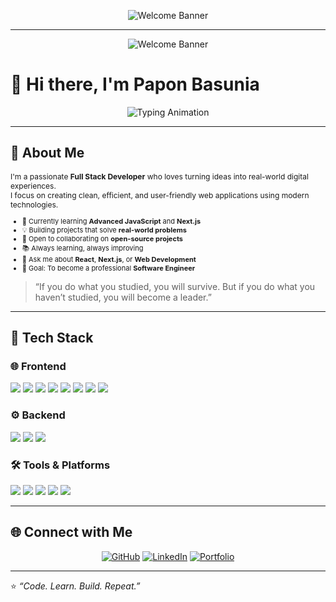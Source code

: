 <!-- 🎨 Modern Welcome Banner -->
<p align="center">
  <img src="https://capsule-render.vercel.app/api?type=waving&color=0:00C9FF,100:92FE9D&height=230&section=header&text=Welcome%20to%20paponCode%20💻&fontSize=42&fontAlignY=38&fontColor=FFFFFF&desc=Papon%20Basunia%20|%20Full%20Stack%20Developer%20|%20React%20%26%20Next.js&descAlignY=58&descAlign=50" alt="Welcome Banner"/>
</p>

---

<!-- 🎨 Modern Banner for README -->
<p align="center">
  <img src="https://capsule-render.vercel.app/api?type=waving&color=0:00C9FF,100:92FE9D&height=230&section=header&text=Welcome%20to%20paponCode%20💻&fontSize=42&fontAlignY=38&fontColor=FFFFFF&desc=Papon%20Basunia%20|%20Full%20Stack%20Developer%20|%20React%20%26%20Next.js&descAlignY=58&descAlign=50" alt="Welcome Banner"/>
</p>

# 👋 Hi there, I'm **Papon Basunia**

<!-- 🧠 Typing Animation -->
<p align="center">
  <img src="https://readme-typing-svg.herokuapp.com?font=Fira+Code&size=28&duration=3000&pause=1000&color=00C9FF&center=true&vCenter=true&width=700&lines=Full+Stack+Web+Developer;Passionate+about+React+%26+Next.js;Building+Modern+%26+Scalable+Web+Apps;Welcome+to+paponCode+👨‍💻" alt="Typing Animation" />
</p>

---

## 💫 About Me

<p style="font-size: 12px;">
I'm a passionate <b>Full Stack Developer</b> who loves turning ideas into real-world digital experiences.<br/>
I focus on creating clean, efficient, and user-friendly web applications using modern technologies.
</p>

<ul style="font-size: 11px;">
  <li>🌱 Currently learning <b>Advanced JavaScript</b> and <b>Next.js</b></li>
  <li>💡 Building projects that solve <b>real-world problems</b></li>
  <li>🤝 Open to collaborating on <b>open-source projects</b></li>
  <li>📚 Always learning, always improving</li>
  <li>💬 Ask me about <b>React</b>, <b>Next.js</b>, or <b>Web Development</b></li>
  <li>🎯 Goal: To become a professional <b>Software Engineer</b></li>
</ul>

> “If you do what you studied, you will survive. But if you do what you haven’t studied, you will become a leader.”

---

## 🧠 Tech Stack

### 🌐 Frontend  
<p align="left">
  <img src="https://img.shields.io/badge/HTML5-E34F26?style=for-the-badge&logo=html5&logoColor=white" />
  <img src="https://img.shields.io/badge/CSS3-1572B6?style=for-the-badge&logo=css3&logoColor=white" />
  <img src="https://img.shields.io/badge/JavaScript-F7DF1E?style=for-the-badge&logo=javascript&logoColor=black" />
  <img src="https://img.shields.io/badge/React-20232A?style=for-the-badge&logo=react&logoColor=61DAFB" />
  <img src="https://img.shields.io/badge/Next.js-000000?style=for-the-badge&logo=nextdotjs&logoColor=white" />
  <img src="https://img.shields.io/badge/Vue.js-35495E?style=for-the-badge&logo=vuedotjs&logoColor=4FC08D" />
  <img src="https://img.shields.io/badge/Tailwind_CSS-38B2AC?style=for-the-badge&logo=tailwind-css&logoColor=white" />
  <img src="https://img.shields.io/badge/Styled--Components-DB7093?style=for-the-badge&logo=styled-components&logoColor=white" />
</p>

### ⚙️ Backend  
<p align="left">
  <img src="https://img.shields.io/badge/Node.js-339933?style=for-the-badge&logo=nodedotjs&logoColor=white" />
  <img src="https://img.shields.io/badge/Express.js-000000?style=for-the-badge&logo=express&logoColor=white" />
  <img src="https://img.shields.io/badge/Firebase-FFCA28?style=for-the-badge&logo=firebase&logoColor=black" />
</p>

### 🛠 Tools & Platforms  
<p align="left">
  <img src="https://img.shields.io/badge/Git-F05032?style=for-the-badge&logo=git&logoColor=white" />
  <img src="https://img.shields.io/badge/GitHub-181717?style=for-the-badge&logo=github&logoColor=white" />
  <img src="https://img.shields.io/badge/VS_Code-0078D4?style=for-the-badge&logo=visualstudiocode&logoColor=white" />
  <img src="https://img.shields.io/badge/Vite-646CFF?style=for-the-badge&logo=vite&logoColor=white" />
  <img src="https://img.shields.io/badge/Linux-FCC624?style=for-the-badge&logo=linux&logoColor=black" />
</p>

---

## 🌐 Connect with Me

<p align="center">
  <a href="https://github.com/paponCode"><img src="https://img.shields.io/badge/GitHub-paponCode-181717?style=for-the-badge&logo=github" alt="GitHub"/></a>
  <a href="https://linkedin.com/"><img src="https://img.shields.io/badge/LinkedIn-Papon%20Basunia-0077B5?style=for-the-badge&logo=linkedin&logoColor=white" alt="LinkedIn"/></a>
  <a href="#"><img src="https://img.shields.io/badge/Portfolio-Visit-0A66C2?style=for-the-badge&logo=vercel&logoColor=white" alt="Portfolio"/></a>
</p>

---

⭐️ *“Code. Learn. Build. Repeat.”*

